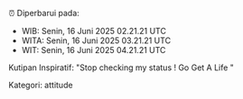 ⏰ Diperbarui pada:
- WIB: Senin, 16 Juni 2025 02.21.21 UTC
- WITA: Senin, 16 Juni 2025 03.21.21 UTC
- WIT: Senin, 16 Juni 2025 04.21.21 UTC

Kutipan Inspiratif:
"Stop checking my status ! Go Get A Life "


Kategori: attitude

